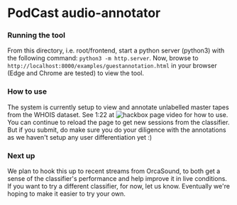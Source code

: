 # PodCast audio-annotator

### Running the tool

From this directory, i.e. root/frontend, start a python server (python3) with the following command: `python3 -m http.server`. 
Now, browse to `http://localhost:8000/examples/guestannotation.html` in your browser (Edge and Chrome are tested) to view the tool. 

### How to use

The system is currently setup to view and annotate unlabelled master tapes from the WHOIS dataset. See 1:22 at ![hackbox page](https://garagehackbox.azurewebsites.net/hackathons/1857/projects/82146) video for how to use. You can continue to reload the page to get new sessions from the classifier. But if you submit, do make sure you do your diligence with the annotations as we haven't setup any user differentiation yet :) 

### Next up 

We plan to hook this up to recent streams from OrcaSound, to both get a sense of the classifier's performance and help improve it in live conditions. If you want to try a different classifier, for now,  let us know. Eventually we're hoping to make it easier to try your own. 

